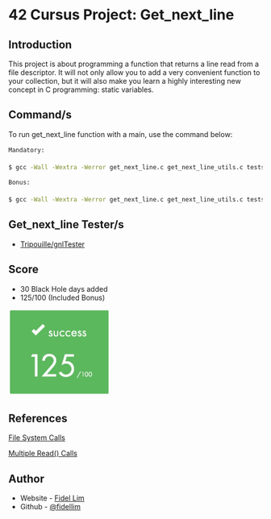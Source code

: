 # 42 Cursus Project: Get_next_line

## Introduction

This project is about programming a function that returns a line
read from a file descriptor. It will not only allow you to add a very convenient function to your collection, but it will also make you learn a highly interesting new concept in C programming: static variables.

## Command/s

To run get_next_line function with a main, use the command below:
```sh
Mandatory:

$ gcc -Wall -Wextra -Werror get_next_line.c get_next_line_utils.c tests/main.c -D BUFFER_SIZE={any value > 0} && ./a.out
```
```sh
Bonus:

$ gcc -Wall -Wextra -Werror get_next_line.c get_next_line_utils.c tests/main_bonus.c -D BUFFER_SIZE={any value > 0} && ./a.out
```

## Get_next_line Tester/s

- [Tripouille/gnlTester](https://github.com/Tripouille/gnlTester)

## Score

- 30 Black Hole days added
- 125/100 (Included Bonus) <br>
<img src="/images/42_gnl_score.jpeg" alt="score" width="200"/>

## References

[File System Calls](https://www.geeksforgeeks.org/input-output-system-calls-c-create-open-close-read-write/)

[Multiple Read() Calls](https://stackoverflow.com/questions/34867211/what-happens-if-i-call-cs-read-multiple-times#:~:text=Every%20time%20you%20call%20read%20or%20write%20%2C%20action%20takes%20place,of%20file%20fd%20refers%20to.)

## Author

- Website - [Fidel Lim](https://fidellim-portfolio.netlify.app/)
- Github - [@fidellim](https://github.com/fidellim)